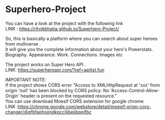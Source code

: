 # Superhero-Project
You can have a look at the project with the following link 
<br>
LINK : https://ritvikbhatia.github.io/Superhero-Project/

So, this is basically a platform where you can search about super heroes from multiverse .
<br>
It will give you the complete  information about your hero's Powerstats. Biography. Appearance. Work. Connections. Images etc
<br>

The project works on Super Hero API .
<br>
LINK: https://superheroapi.com/?ref=apilist.fun

IMPORTANT NOTE:
<br>
If the project shows CORS error 
"Access to XMLHttpRequest at 'xxx' from origin 'null' has been blocked by CORS policy: No 'Access-Control-Allow-Origin' header is present on the requested resource."
<br>
You can use download Moesif CORS extension for google chrome
<br>
LINK :https://chrome.google.com/webstore/detail/moesif-orign-cors-changer/digfbfaphojjndkpccljibejjbppifbc
